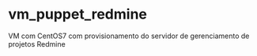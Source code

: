 # vm_puppet_redmine
VM com CentOS7 com provisionamento do servidor de gerenciamento de projetos Redmine
